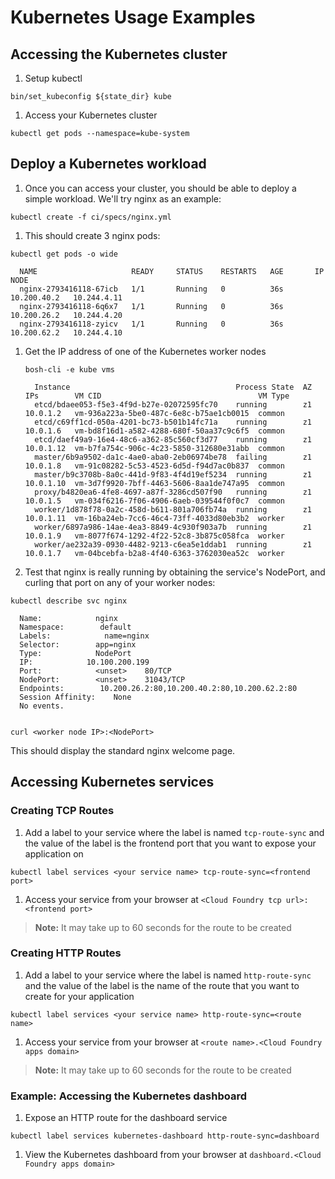 # Kubernetes Usage Examples

## Accessing the Kubernetes cluster

1. Setup kubectl
  ```
  bin/set_kubeconfig ${state_dir} kube
  ```

1. Access your Kubernetes cluster
  ```
  kubectl get pods --namespace=kube-system
  ```

## Deploy a Kubernetes workload

1. Once you can access your cluster, you should be able to deploy a simple workload. We'll try nginx as an example:
  ```
  kubectl create -f ci/specs/nginx.yml
  ```

1. This should create 3 nginx pods:

  ```
  kubectl get pods -o wide
   
    NAME                     READY     STATUS    RESTARTS   AGE       IP            NODE
    nginx-2793416118-67icb   1/1       Running   0          36s       10.200.40.2   10.244.4.11
    nginx-2793416118-6q6x7   1/1       Running   0          36s       10.200.26.2   10.244.4.20
    nginx-2793416118-zyicv   1/1       Running   0          36s       10.200.62.2   10.244.4.10
  ```

1. Get the IP address of one of the Kubernetes worker nodes

   ```
   bosh-cli -e kube vms

     Instance                                     Process State  AZ  IPs        VM CID                                   VM Type
     etcd/bdaee053-f5e3-4f9d-b27e-02072595fc70    running        z1  10.0.1.2   vm-936a223a-5be0-487c-6e8c-b75ae1cb0015  common
     etcd/c69ff1cd-050a-4201-bc73-b501b14fc71a    running        z1  10.0.1.6   vm-bd8f16d1-a582-4288-680f-50aa37c9c6f5  common
     etcd/daef49a9-16e4-48c6-a362-85c560cf3d77    running        z1  10.0.1.12  vm-b7fa754c-906c-4c23-5850-312680e31abb  common
     master/6b9a9502-da1c-4ae0-aba0-2eb06974be78  failing        z1  10.0.1.8   vm-91c08282-5c53-4523-6d5d-f94d7ac0b837  common
     master/b9c3708b-8a0c-441d-9f83-4f4d19ef5234  running        z1  10.0.1.10  vm-3d7f9920-7bff-4463-5606-8aa1de747a95  common
     proxy/b4820ea6-4fe8-4697-a87f-3286cd507f90   running        z1  10.0.1.5   vm-034f6216-7f06-4906-6aeb-039544f0f0c7  common
     worker/1d878f78-0a2c-458d-b611-801a706fb74a  running        z1  10.0.1.11  vm-16ba24eb-7cc6-46c4-73ff-4033d80eb3b2  worker
     worker/6897a986-14ae-4ea3-8849-4c930f903a7b  running        z1  10.0.1.9   vm-8077f674-1292-4f22-52c8-3b875c058fca  worker
     worker/ae232a39-0930-4482-9213-c6ea5e1ddab1  running        z1  10.0.1.7   vm-04bcebfa-b2a8-4f40-6363-3762030ea52c  worker
   ```

1. Test that nginx is really running by obtaining the service's NodePort, and curling that port on any of your worker nodes:

  ```
  kubectl describe svc nginx
  
    Name:            nginx
    Namespace:        default
    Labels:            name=nginx
    Selector:        app=nginx
    Type:            NodePort
    IP:            10.100.200.199
    Port:            <unset>    80/TCP
    NodePort:        <unset>    31043/TCP
    Endpoints:        10.200.26.2:80,10.200.40.2:80,10.200.62.2:80
    Session Affinity:    None
    No events.
  
  
  curl <worker node IP>:<NodePort>
  ```
  
  This should display the standard nginx welcome page.

## Accessing Kubernetes services

### Creating TCP Routes
1. Add a label to your service where the label is named `tcp-route-sync` and the value of the label is the frontend port that you want to expose your application on
```
kubectl label services <your service name> tcp-route-sync=<frontend port>
```

1. Access your service from your browser at `<Cloud Foundry tcp url>:<frontend port>`

> **Note:** It may take up to 60 seconds for the route to be created

### Creating HTTP Routes
1. Add a label to your service where the label is named `http-route-sync` and the value of the label is the name of the route that you want to create for your application
```
kubectl label services <your service name> http-route-sync=<route name>
```

1. Access your service from your browser at `<route name>.<Cloud Foundry apps domain>`

> **Note:** It may take up to 60 seconds for the route to be created

### Example: Accessing the Kubernetes dashboard

1. Expose an HTTP route for the dashboard service
```
kubectl label services kubernetes-dashboard http-route-sync=dashboard
```

1. View the Kubernetes dashboard from your browser at `dashboard.<Cloud Foundry apps domain>`

